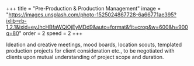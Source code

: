 +++
title = "Pre-Production & Production Management"
image = "https://images.unsplash.com/photo-1525024867728-6a66771ae395?ixlib=rb-1.2.1&ixid=eyJhcHBfaWQiOjEyMDd9&auto=format&fit=crop&w=600&h=900q=80"
order = 2
speed = 2
+++

Ideation and creative meetings, mood boards, location scouts, templated production projects for client consideration etc., to be negotiated with clients upon mutual understanding of project scope and duration.

